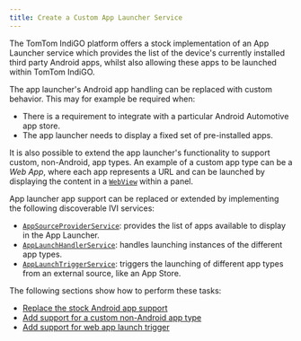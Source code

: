 ```yaml
---
title: Create a Custom App Launcher Service
---
```


The TomTom IndiGO platform offers a stock implementation of an App Launcher service which provides
the list of the device's currently installed third party Android apps, whilst also allowing these
apps to be launched within TomTom IndiGO.

The app launcher's Android app handling can be replaced with custom behavior. This may for example
be required when:

- There is a requirement to integrate with a particular Android Automotive app store.
- The app launcher needs to display a fixed set of pre-installed apps.

It is also possible to extend the app launcher's functionality to support custom, non-Android, app
types. An example of a custom app type can be a _Web App_, where each app represents a URL and can
be launched by displaying the content in a
[`WebView`](https://developer.android.com/reference/android/webkit/WebView) within a panel.

App launcher app support can be replaced or extended by implementing the following discoverable IVI
services:

- [`AppSourceProviderService`](TTIVI_PLATFORM_API): provides the list of apps available to display
  in the App Launcher.
- [`AppLaunchHandlerService`](TTIVI_PLATFORM_API): handles launching instances of the different app
  types.
- [`AppLaunchTriggerService`](TTIVI_PLATFORM_API): triggers the launching of different app types
  from an external source, like an App Store.

The following sections show how to perform these tasks:
- [Replace the stock Android app support](/tomtom-indigo/documentation/tutorials-and-examples/app-launcher/replace-the-stock-android-app-support)
- [Add support for a custom non-Android app type](/tomtom-indigo/documentation/tutorials-and-examples/app-launcher/add-support-for-a-custom-non-android-app-type)
- [Add support for web app launch trigger](/tomtom-indigo/documentation/tutorials-and-examples/app-launcher/add-support-for-web-app-launch-trigger)



